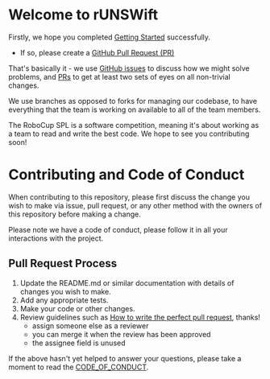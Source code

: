 # Welcome to rUNSWift

Firstly, we hope you completed [Getting Started](../../wiki/Getting-Started) successfully.

* If so, please create a [GitHub Pull Request (PR)][github-prs]

That's basically it - we use [GitHub issues](../../issues) to discuss how we might solve problems, and [PRs][github-prs] to get at least two sets of eyes on all non-trivial changes.

We use branches as opposed to forks for managing our codebase, to have everything that the team is working on available to all of the team members.

The RoboCup SPL is a software competition, meaning it's about working as a team to read and write the best code. We hope to see you contributing soon!

# Contributing and Code of Conduct

When contributing to this repository, please first discuss the change you wish to make via issue,
pull request, or any other method with the owners of this repository before making a change.

Please note we have a code of conduct, please follow it in all your interactions with the project.

## Pull Request Process

1. Update the README.md or similar documentation with details of changes you wish to make.
2. Add any appropriate tests.
3. Make your code or other changes.
4. Review guidelines such as [How to write the perfect pull request][github-perfect-pr], thanks!
   * assign someone else as a reviewer
   * you can merge it when the review has been approved
   * the assignee field is unused

If the above hasn't yet helped to answer your questions, please take a moment to read the [CODE_OF_CONDUCT][code-of-conduct].

[code-of-conduct]: /CODE_OF_CONDUCT.md
[github-perfect-pr]: https://blog.github.com/2015-01-21-how-to-write-the-perfect-pull-request/
[github-prs]: https://help.github.com/articles/about-pull-requests/
